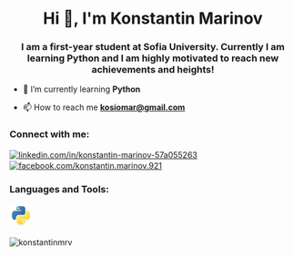 <h1 align="center">Hi 👋, I'm Konstantin Marinov</h1>
<h3 align="center">I am a first-year student at Sofia University. Currently I am learning Python and I am highly motivated to reach new achievements and heights!</h3>

- 🌱 I’m currently learning **Python**

- 📫 How to reach me **kosiomar@gmail.com**

<h3 align="left">Connect with me:</h3>
<p align="left">
<a href="https://linkedin.com/in/linkedin.com/in/konstantin-marinov-57a055263" target="blank"><img align="center" src="https://raw.githubusercontent.com/rahuldkjain/github-profile-readme-generator/master/src/images/icons/Social/linked-in-alt.svg" alt="linkedin.com/in/konstantin-marinov-57a055263" height="30" width="40" /></a>
<a href="https://fb.com/facebook.com/konstantin.marinov.921" target="blank"><img align="center" src="https://raw.githubusercontent.com/rahuldkjain/github-profile-readme-generator/master/src/images/icons/Social/facebook.svg" alt="facebook.com/konstantin.marinov.921" height="30" width="40" /></a>
</p>

<h3 align="left">Languages and Tools:</h3>
<p align="left"> <a href="https://www.python.org" target="_blank" rel="noreferrer"> <img src="https://raw.githubusercontent.com/devicons/devicon/master/icons/python/python-original.svg" alt="python" width="40" height="40"/> </a> </p>

<p><img align="center" src="https://github-readme-stats.vercel.app/api/top-langs?username=konstantinmrv&show_icons=true&locale=en&layout=compact" alt="konstantinmrv" /></p>
